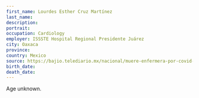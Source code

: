 ```yaml
---
first_name: Lourdes Esther Cruz Martínez
last_name: 
description: 
portrait: 
occupation: Cardiology
employer: ISSSTE Hospital Regional Presidente Juárez
city: Oaxaca
province: 
country: Mexico
source: https://bajio.telediario.mx/nacional/muere-enfermera-por-covid-19-en-oaxaca-suman-tres
birth_date: 
death_date: 
---
```


Age unknown.